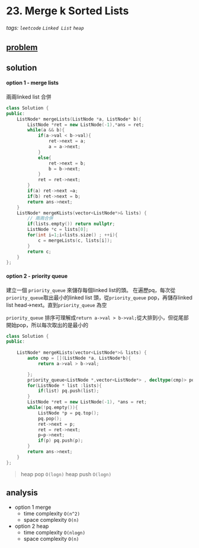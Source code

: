 # 23. Merge k Sorted Lists

###### tags: `leetcode` `Linked List` `heap`

## [problem](https://leetcode.com/problems/merge-k-sorted-lists/)

## solution 

#### option 1 - merge lists

兩兩linked list 合併
```c++
class Solution {
public:
    ListNode* mergeLists(ListNode *a, ListNode* b){
        ListNode *ret = new ListNode(-1),*ans = ret;
        while(a && b){
            if(a->val < b->val){
                ret->next = a;
                a = a->next;
            }
            else{
                ret->next = b;
                b = b->next;
            }
            ret = ret->next;
        }
        if(a) ret->next =a;
        if(b) ret->next = b;
        return ans->next;
    }
    ListNode* mergeKLists(vector<ListNode*>& lists) {
        // 兩兩合併
        if(lists.empty()) return nullptr;
        ListNode *c = lists[0];
        for(int i=1;i<lists.size() ; ++i){
            c = mergeLists(c, lists[i]);
        }
        return c;
    }
};
```

#### option 2 - priority queue
建立一個 `priority_queue` 來儲存每個linked list的頭。
在遍歷pq，每次從`priority_queue`取出最小的linked list 頭，從`priority_queue` pop，再儲存linked list head->next。直到`priority_queue` 為空 

`priority_queue` 排序可理解成`return a->val > b->val;`從大排到小，但從尾部開始pop，所以每次取出的是最小的

```c++
class Solution {
public:
    
    ListNode* mergeKLists(vector<ListNode*>& lists) {
        auto cmp = [](ListNode *a, ListNode*b){
            return a->val > b->val;

        };
        priority_queue<ListNode *,vector<ListNode*> , decltype(cmp)> pq(cmp);
        for(ListNode * list :lists){
            if(list) pq.push(list);
        }
        ListNode *ret = new ListNode(-1), *ans = ret;
        while(!pq.empty()){
            ListNode *p = pq.top();
            pq.pop();
            ret->next = p;
            ret = ret->next;
            p=p->next;
            if(p) pq.push(p);
        }
        return ans->next;
    }
};
```

> heap pop `O(logn)`
> heap push `O(logn)`


## analysis 
- option 1 merge
    - time complexity `O(n^2)`
    - space complexity `O(n)`
- option 2 heap
    - time complexity `O(nlogn)`
    - space complexity `O(n)`